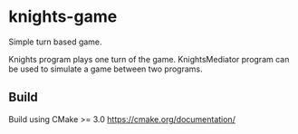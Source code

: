 # knights-game
Simple turn based game.

Knights program plays one turn of the game.
KnightsMediator program can be used to simulate a game between two programs.

## Build
Build using CMake >= 3.0
https://cmake.org/documentation/
